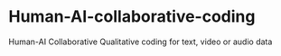 # Human-AI-collaborative-coding
Human-AI Collaborative Qualitative coding for text, video or audio data 
